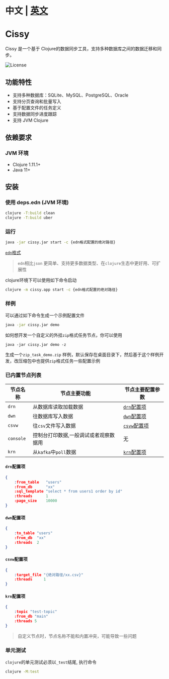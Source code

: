 # 中文 | [英文](./README_EN.md)

# Cissy

Cissy 是一个基于 Clojure的数据同步工具，支持多种数据库之间的数据迁移和同步。

![License](https://img.shields.io/badge/license-Apache%202.0-blue.svg)

## 功能特性

- 支持多种数据库：SQLite、MySQL、PostgreSQL、Oracle
- 支持分页查询和批量写入
- 基于配置文件的任务定义
- 支持数据同步进度跟踪
- 支持 JVM Clojure

## 依赖要求

### JVM 环境
- Clojure 1.11.1+
- Java 11+

## 安装

### 使用 deps.edn (JVM 环境)
```sh
clojure -T:build clean
clojure -T:build uber
```

### 运行
```sh
java -jar cissy.jar start -c {edn格式配置的绝对路径}
```
[`edn`格式](https://github.com/edn-format/edn)
> `edn`相比`json` 更简单、支持更多数据类型、在`clojure`生态中更好用、可扩展性

clojure环境下可以使用如下命令启动
```sh
clojure -m cissy.app start -c {edn格式配置的绝对路径}
```

### 样例
可以通过如下命令生成一个示例配置文件
```sh
java -jar cissy.jar demo
```
如何想开发一个自定义的外挂`zip`格式任务节点，你可以使用
```
java -jar cissy.jar demo -z
```
生成一个`zip_task_demo.zip` 样例，默认保存在桌面目录下，然后基于这个样例开发，改压缩包中也提供`zip`格式任务一些配置示例


### 已内置节点列表
| 节点名称 | 节点主要功能 | 节点主要配置参数 |
| ---- | ---- | ---- |
| `drn` | 从数据库读取加载数据 |  [`drn`配置项](#drnConfigItem)  |
| `dwn` | 往数据库写入数据 | [`dwn`配置项](#dwnConfigItem)  |
| `csvw` | 往`csv`文件写入数据 | [`csvw`配置项](#csvwConfigItem) |
| `console` | 控制台打印数据,一般调试或者观察数据用 | 无 |
| `krn` | 从`kafka`中`poll`数据 | [`krn`配置项](#krnConfigItem) |

<a name="drnConfigItem"></a>
#### `drn`配置项
```json
{
    :from_table   "users"
    :from_db      "xx"
    :sql_template "select * from users1 order by id"
    :threads      1
    :page_size    10000
}
```

<a name="dwnConfigItem"></a>
#### `dwn`配置项
```json
{
    :to_table "users"
    :from_db  "xx"
    :threads  2
}
```

<a name="csvwConfigItem"></a>
#### `csvw`配置项
```json
{
    :target_file "{绝对路径/xx.csv}"
    :threads     1
}
```

<a name="krnConfigItem"></a>
#### `krn`配置项
```json
{
    :topic "test-topic"
    :from_db "main"
    :threads 5
}
```

> 自定义节点时，节点名称不能和内置冲突，可能导致一些问题

### 单元测试
`clojure`的单元测试必须以`_test`结尾, 执行命令
```sh
clojure -M:test
```



